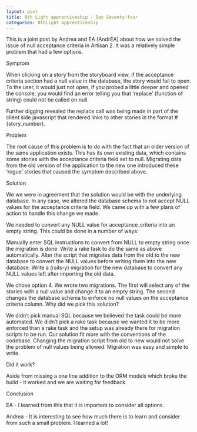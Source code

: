 ```yaml
---
layout: post
title: 8th Light apprenticeship - Day Seventy-four
categories: 8thLight apprenticeship
---
```


This is a joint post by Andrea and EA (AndrEA) about how we solved the issue of null acceptance criteria in Artisan 2. It was a relatively simple problem that had a few options. 

Symptom

When clicking on a story from the storyboard view, if the acceptance criteria section had a null value in the database, the story would fail to open. To the user, it would just not open, if you probed a little deeper and opened the console, you would find an error telling you that ‘replace’ (function of string) could not be called on null.

Further digging revealed the replace call was being made in part of the client side javascript that rendered links to other stories in the format #{story_number}.

Problem

The root cause of this problem is to do with the fact that an older version of the same application exists. This has its own existing data, which contains some stories with the acceptance criteria field set to null. Migrating data from the old version of the application to the new one introduced these ‘rogue’ stories that caused the symptom described above. 

Solution

We we were in agreement that the solution would be with the underlying database.
In any case, we altered the database schema to not accept NULL values for the acceptance criteria field. We came up with a few plans of action to handle this change we made.

We needed to convert any NULL value for acceptance_criteria into an empty string. This could be done in a number of ways:

Manually enter SQL instructions to convert from NULL to empty string once the migration is done.
Write a rake task to do the same as above automatically.
Alter the script that migrates data from the old to the new database to convert the NULL values before writing them into the new database.
Write a (rails-y) migration for the new database to convert any NULL values left after importing the old data.

We chose option 4. We wrote two migrations. The first will select any of the stories with a null value and change it to an empty string. The second changes the database schema to enforce no null values on the acceptance criteria column. 
Why did we pick this solution?

We didn’t pick manual SQL because we believed the task could be more automated. 
We didn’t pick a rake task because we wanted it to be more enforced than a rake task and the setup was already there for migration scripts to be run.
Our solution fit more with the conventions of the codebase. 
Changing the migration script from old to new would not solve the problem of null values being allowed.
Migration was easy and simple to write.

Did it work?

Aside from missing a one line addition to the ORM models which broke the build - it worked and we are waiting for feedback. 

Conclusion

EA - I learned from this that it is important to consider all options.

Andrea - It is interesting to see how much there is to learn and consider from such a small problem. I learned a lot!
